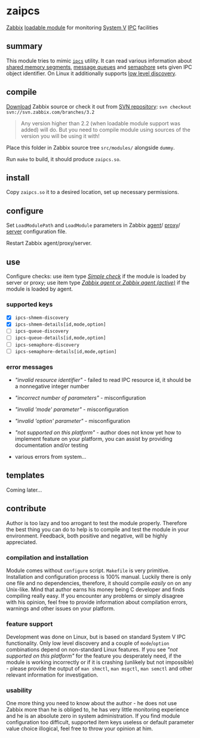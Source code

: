 # zaipcs

[Zabbix](http://www.zabbix.com)
[loadable module](https://www.zabbix.com/documentation/3.2/manual/config/items/loadablemodules)
for monitoring
[System V](https://en.wikipedia.org/wiki/UNIX_System_V)
[IPC](https://en.wikipedia.org/wiki/Inter-process_communication)
facilities

## summary

This module tries to mimic
[`ipcs`](http://pubs.opengroup.org/onlinepubs/9699919799/utilities/ipcs.html) utility.
It can read various information about
[shared memory segments](https://en.wikipedia.org/wiki/Shared_memory#Support_on_Unix-like_systems),
[message queues](https://en.wikipedia.org/wiki/Message_queue#Implementation_in_UNIX)
and
[semaphore](https://en.wikipedia.org/wiki/Semaphore_(programming)) sets
given IPC object identifier.
On Linux it additionally supports
[low level discovery](https://www.zabbix.com/documentation/3.2/manual/discovery/low_level_discovery).

## compile

[Download](http://www.zabbix.com/download)
Zabbix source or check it out from
[SVN repository](https://www.zabbix.org/websvn/wsvn/zabbix.com?):
`svn checkout svn://svn.zabbix.com/branches/3.2`

> Any version higher than 2.2 (when loadable module support was added) will do. But you need to compile module using sources of the version you will be using it with!

Place this folder in Zabbix source tree `src/modules/` alongside `dummy`.

Run `make` to build, it should produce `zaipcs.so`.

## install

Copy `zaipcs.so` it to a desired location, set up necessary permissions.

## configure

Set `LoadModulePath` and `LoadModule` parameters in Zabbix
[agent](https://www.zabbix.com/documentation/3.2/manual/appendix/config/zabbix_agentd)/
[proxy](https://www.zabbix.com/documentation/3.2/manual/appendix/config/zabbix_proxy)/
[server](https://www.zabbix.com/documentation/3.2/manual/appendix/config/zabbix_server) configuration file.

Restart Zabbix agent/proxy/server.

## use

Configure checks: use item type
[_Simple check_](https://www.zabbix.com/documentation/3.2/manual/config/items/itemtypes/simple_checks)
if the module is loaded by server or proxy;
use item type
[_Zabbix agent_ or _Zabbix agent (active)_](https://www.zabbix.com/documentation/3.2/manual/config/items/itemtypes/zabbix_agent)
if the module is loaded by agent.

### supported keys

- [x] `ipcs-shmem-discovery`
- [x] `ipcs-shmem-details[id,mode,option]`
- [ ] `ipcs-queue-discovery`
- [ ] `ipcs-queue-details[id,mode,option]`
- [ ] `ipcs-semaphore-discovery`
- [ ] `ipcs-semaphore-details[id,mode,option]`

### error messages

* _"invalid resource identifier"_ - failed to read IPC resource id, it should be a nonnegative integer number

* _"incorrect number of parameters"_ - misconfiguration

* _"invalid 'mode' parameter"_ - misconfiguration

* _"invalid 'option' parameter"_ - misconfiguration

* _"not supported on this platform"_ - author does not know yet how to implement feature on your platform, you can assist by providing documentation and/or testing

* various errors from system...

## templates

Coming later...

## contribute

Author is too lazy and too arrogant to test the module properly. Therefore the best thing you can do to help is to compile and test the module in your environment. Feedback, both positive and negative, will be highly appreciated.

### compilation and installation

Module comes without `configure` script. `Makefile` is very primitive. Installation and configuration process is 100% manual. Luckily there is only one file and no dependencies, therefore, it should compile *easily* on on any Unix-like. Mind that author earns his money being C developer and finds compiling really easy. If you encounter any problems or simply disagree with his opinion, feel free to provide information about compilation errors, warnings and other issues on your platform.

### feature support

Development was done on Linux, but is based on standard System V IPC functionality. Only low level discovery and a couple of `mode`/`option` combinations depend on non-standard Linux features. If you see _"not supported on this platform"_ for the feature you desperately need, if the module is working incorrectly or if it is crashing (unlikely but not impossible) - please provide the output of `man shmctl`, `man msgctl`, `man semctl` and other relevant information for investigation.

### usability

One more thing you need to know about the author - he does not use Zabbix more than he is obliged to, he has very little monitoring experience and he is an absolute zero in system administration. If you find module configuration too difficult, supported item keys useless or default parameter value choice illogical, feel free to throw your opinion at him.
